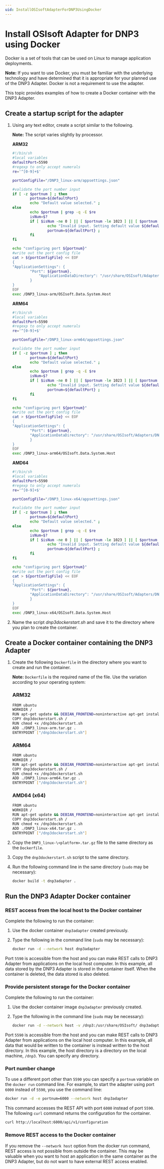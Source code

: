 ```yaml
---
uid: InstallOSIsoftAdapterForDNP3UsingDocker
---
```


# Install OSIsoft Adapter for DNP3 using Docker

Docker is a set of tools that can be used on Linux to manage application deployments.

**Note:** If you want to use Docker, you must be familiar with the underlying technology and have determined that it is appropriate for your planned use of the DNP3 Adapter. Docker is not a requirement to use the adapter.

This topic provides examples of how to create a Docker container with the DNP3 Adapter. 

## Create a startup script for the adapter

1. Using any text editor, create a script similar to the following.

	**Note:** The script varies slightly by processor.

	**ARM32**

	```bash
	#!/bin/sh
	#local variables
	defaultPort=5590
	#regexp to only accept numerals
	re='^[0-9]+$'
	
	portConfigFile="/DNP3_linux-arm/appsettings.json"

	#validate the port number input
	if [ -z $portnum ] ; then
			portnum=${defaultPort} 
			echo "Default value selected." ;
	else
			echo $portnum | grep -q -E $re
			isNum=$?
			if [ $isNum -ne 0 ] || [ $portnum -le 1023 ] || [ $portnum -gt 49151 ] ; then
					echo "Invalid input. Setting default value ${defaultPort} instead..."
					portnum=${defaultPort} ;
			fi
	fi

	echo "configuring port ${portnum}"
	#write out the port config file
	cat > ${portConfigFile} << EOF
	{
	"ApplicationSettings": {
			"Port": ${portnum},
    			"ApplicationDataDirectory": "/usr/share/OSIsoft/Adapters/DNP3/DNP3"
			}
	}
	EOF
	exec /DNP3_linux-arm/OSIsoft.Data.System.Host
	```
	
	**ARM64**
	
	```bash
	#!/bin/sh
	#local variables
	defaultPort=5590
	#regexp to only accept numerals
	re='^[0-9]+$'
	
	portConfigFile="/DNP3_linux-arm64/appsettings.json"

	#validate the port number input
	if [ -z $portnum ] ; then
			portnum=${defaultPort} 
			echo "Default value selected." ;
	else
			echo $portnum | grep -q -E $re
			isNum=$?
			if [ $isNum -ne 0 ] || [ $portnum -le 1023 ] || [ $portnum -gt 49151 ] ; then
					echo "Invalid input. Setting default value ${defaultPort} instead..."
					portnum=${defaultPort} ;
			fi
	fi

	echo "configuring port ${portnum}"
	#write out the port config file
	cat > ${portConfigFile} << EOF
	{
	"ApplicationSettings": {
			"Port": ${portnum},
			"ApplicationDataDirectory": "/usr/share/OSIsoft/Adapters/DNP3/DNP3"
			}
	}
	EOF
	exec /DNP3_linux-arm64/OSIsoft.Data.System.Host
	```
	
	**AMD64**
	
	```bash
	#!/bin/sh
	#local variables
	defaultPort=5590
	#regexp to only accept numerals
	re='^[0-9]+$'

	portConfigFile="/DNP3_linux-x64/appsettings.json"

	#validate the port number input
	if [ -z $portnum ] ; then
			portnum=${defaultPort} 
			echo "Default value selected." ;
	else
			echo $portnum | grep -q -E $re
			isNum=$?
			if [ $isNum -ne 0 ] || [ $portnum -le 1023 ] || [ $portnum -gt 49151 ] ; then
					echo "Invalid input. Setting default value ${defaultPort} instead..."
					portnum=${defaultPort} ;
			fi
	fi

	echo "configuring port ${portnum}"
	#write out the port config file
	cat > ${portConfigFile} << EOF
	{
	"ApplicationSettings": {
			"Port": ${portnum},
			"ApplicationDataDirectory": "/usr/share/OSIsoft/Adapters/DNP3/DNP3"
			}
	}
	EOF
	exec /DNP3_linux-x64/OSIsoft.Data.System.Host
	```
	
2. Name the script *dnp3dockerstart.sh* and save it to the directory where you plan to create the container.

## Create a Docker container containing the DNP3 Adapter

1. Create the following `Dockerfile` in the directory where you want to create and run the container. 

	**Note:** `Dockerfile` is the required name of the file. Use the variation according to your operating system:

	### ARM32

	```bash
	FROM ubuntu
	WORKDIR /
	RUN apt-get update && DEBIAN_FRONTEND=noninteractive apt-get install -y --no-install-recommends libicu60 libssl1.0.0
	COPY dnp3dockerstart.sh /
	RUN chmod +x /dnp3dockerstart.sh
	ADD ./DNP3_linux-arm.tar.gz .
	ENTRYPOINT ["/dnp3dockerstart.sh"]
	```
	### ARM64

	```bash
	FROM ubuntu
	WORKDIR /
	RUN apt-get update && DEBIAN_FRONTEND=noninteractive apt-get install -y --no-install-recommends libicu60 libssl1.0.0
	COPY dnp3dockerstart.sh /
	RUN chmod +x /dnp3dockerstart.sh
	ADD ./DNP3_linux-arm64.tar.gz .
	ENTRYPOINT ["/dnp3dockerstart.sh"]
	```

	### AMD64 (x64)

	```bash
	FROM ubuntu
	WORKDIR /
	RUN apt-get update && DEBIAN_FRONTEND=noninteractive apt-get install -y --no-install-recommends libicu60 libssl1.0.0
	COPY dnp3dockerstart.sh /
	RUN chmod +x /dnp3dockerstart.sh
	ADD ./DNP3_linux-x64.tar.gz .
	ENTRYPOINT ["/dnp3dockerstart.sh"]
	```

2. Copy the `DNP3_linux-\<platform>.tar.gz` file to the same directory as the `Dockerfile`.
3. Copy the `dnp3dockerstart.sh` script to the same directory.
4. Run the following command line in the same directory (`sudo` may be necessary):

	```bash
	docker build -t dnp3adapter .
	```

## Run the DNP3 Adapter Docker container

### REST access from the local host to the Docker container

Complete the following to run the container:

1. Use the docker container `dnp3adapter` created previously.
2. Type the following in the command line (`sudo` may be necessary):

	```bash
	docker run -d --network host dnp3adapter
	```

Port `5590` is accessible from the host and you can make REST calls to DNP3 Adapter from applications on the local host computer. In this example, all data stored by the DNP3 Adapter is stored in the container itself. When the container is deleted, the data stored is also deleted.

### Provide persistent storage for the Docker container

Complete the following to run the container:

1. Use the docker container image `dnp3adapter` previously created.
2. Type the following in the command line (`sudo` may be necessary):

	```bash
	docker run -d --network host -v /dnp3:/usr/share/OSIsoft/ dnp3adapter
	```

Port `5590` is accessible from the host and you can make REST calls to DNP3 Adapter from applications on the local host computer. In this example, all data that would be written to the container is instead written to the host directory. In this example, the host directory is a directory on the local machine, `/dnp3`. You can specify any directory.

### Port number change

To use a different port other than `5590` you can specify a `portnum` variable on the `docker run` command line. For example, to start the adapter using port `6000` instead of `5590`, you use the command line:

```bash
docker run -d -e portnum=6000 --network host dnp3adapter
```

This command accesses the REST API with port `6000` instead of port `5590`. The following `curl` command returns the configuration for the container.

```bash
curl http://localhost:6000/api/v1/configuration
```

### Remove REST access to the Docker container

If you remove the `--network host` option from the docker run command, REST access is not possible from outside the container. This may be valuable when you want to host an application in the same container as the DNP3 Adapter, but do not want to have external REST access enabled.
